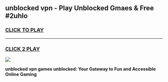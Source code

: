 
## unblocked vpn - Play Unblocked Gmaes & Free #2uhlo
<h3>
<a href="https://news.freeplayer.one?title=unblocked_vpn&ref=03M">CLICK TO PLAY</a></h3>
<hr>

<h3>
<a href="https://news.freeplayer.one?title=unblocked_vpn&ref=03M">CLICK 2 PLAY</a>
  
</h3>

<a href="https://news.freeplayer.one?title=unblocked_vpn&ref=03M"><img src="https://clearcache.store/games.png"></a>


**unblocked vpn games unblocked: Your Gateway to Fun and Accessible Online Gaming**
